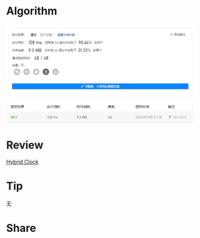 # Algorithm

![算法](../../../images/temp/ricardoyu-2023-07-02-lc.png "算法")

# Review

[Hybrid Clock](https://martinfowler.com/articles/patterns-of-distributed-systems/hybrid-clock.html)

# Tip

无

# Share
